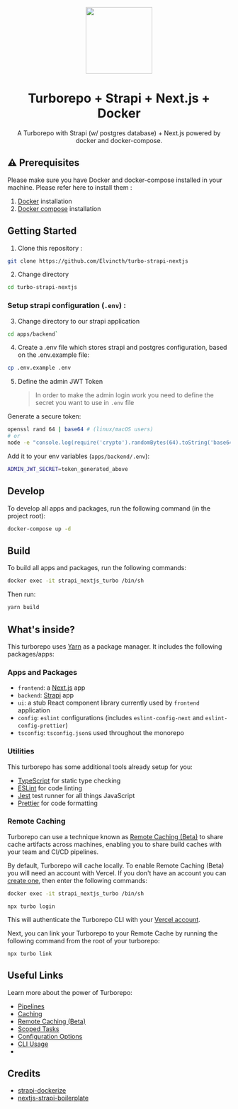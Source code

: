 

<p align="center">
  <img src="https://user-images.githubusercontent.com/6602723/147492045-644eb08a-a933-42bf-bf30-1485db455da3.png" width="150">
</p>

<h1 align="center">Turborepo + Strapi + Next.js + Docker</h1>

<p align="center">A Turborepo with Strapi (w/ postgres database) + Next.js powered by docker and docker-compose.</h1>

## ⚠️ Prerequisites


Please make sure you have Docker and docker-compose installed in your machine. Please refer here to install them :

1. [Docker](https://docs.docker.com/engine/install/) installation
2. [Docker compose](https://docs.docker.com/compose/install/) installation

## Getting Started

1. Clone this repository :

```bash
git clone https://github.com/Elvincth/turbo-strapi-nextjs
```

2. Change directory

```bash
cd turbo-strapi-nextjs
```

### Setup strapi configuration (`.env`) :

3. Change directory to our strapi application

```bash
cd apps/backend`
```

4. Create a .env file which stores strapi and postgres configuration, based on the .env.example file:

```bash
cp .env.example .env
```

5. Define the admin JWT Token

   > In order to make the admin login work you need to define the secret you want to use in `.env` file

Generate a secure token:

```bash
openssl rand 64 | base64 # (linux/macOS users)
# or
node -e "console.log(require('crypto').randomBytes(64).toString('base64'))" # (all users)
```

Add it to your env variables (`apps/backend/.env`):

```bash
ADMIN_JWT_SECRET=token_generated_above
```

## Develop

To develop all apps and packages, run the following command (in the project root):

```bash
docker-compose up -d
```

## Build

To build all apps and packages, run the following commands:

```bash
docker exec -it strapi_nextjs_turbo /bin/sh
```

Then run:

```bash
yarn build
```

## What's inside?

This turborepo uses [Yarn](https://classic.yarnpkg.com/lang/en/) as a package manager. It includes the following packages/apps:

### Apps and Packages

- `frontend`: a [Next.js](https://nextjs.org) app
- `backend`: [Strapi](https://strapi.io/) app
- `ui`: a stub React component library currently used by `frontend` application
- `config`: `eslint` configurations (includes `eslint-config-next` and `eslint-config-prettier`)
- `tsconfig`: `tsconfig.json`s used throughout the monorepo

### Utilities

This turborepo has some additional tools already setup for you:

- [TypeScript](https://www.typescriptlang.org/) for static type checking
- [ESLint](https://eslint.org/) for code linting
- [Jest](https://jestjs.io) test runner for all things JavaScript
- [Prettier](https://prettier.io) for code formatting

### Remote Caching

Turborepo can use a technique known as [Remote Caching (Beta)](https://turborepo.org/docs/features/remote-caching) to share cache artifacts across machines, enabling you to share build caches with your team and CI/CD pipelines.

By default, Turborepo will cache locally. To enable Remote Caching (Beta) you will need an account with Vercel. If you don't have an account you can [create one](https://vercel.com/signup), then enter the following commands:

```bash
docker exec -it strapi_nextjs_turbo /bin/sh
```

```
npx turbo login
```

This will authenticate the Turborepo CLI with your [Vercel account](https://vercel.com/docs/concepts/personal-accounts/overview).

Next, you can link your Turborepo to your Remote Cache by running the following command from the root of your turborepo:

```
npx turbo link
```

## Useful Links

Learn more about the power of Turborepo:

- [Pipelines](https://turborepo.org/docs/features/pipelines)
- [Caching](https://turborepo.org/docs/features/caching)
- [Remote Caching (Beta)](https://turborepo.org/docs/features/remote-caching)
- [Scoped Tasks](https://turborepo.org/docs/features/scopes)
- [Configuration Options](https://turborepo.org/docs/reference/configuration)
- [CLI Usage](https://turborepo.org/docs/reference/command-line-reference)
-

## Credits

- [strapi-dockerize](https://github.com/kevinadhiguna/strapi-dockerize)
- [nextjs-strapi-boilerplate](https://github.com/kevinadhiguna/strapi-dockerize)
